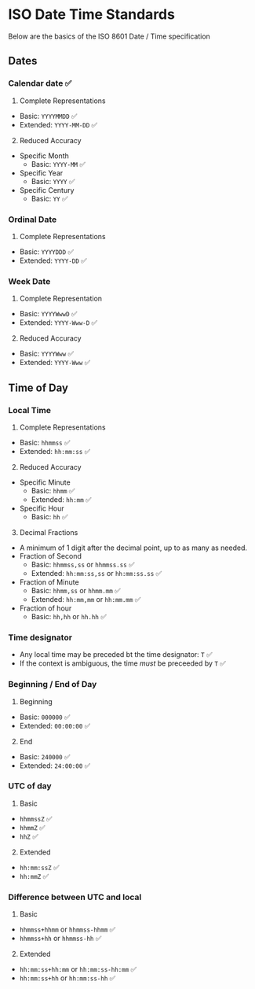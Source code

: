 # ISO Date Time Standards
Below are the basics of the ISO 8601 Date / Time specification
## Dates
### Calendar date ✅
1) Complete Representations
  - Basic: `YYYYMMDD` ✅
  - Extended: `YYYY-MM-DD` ✅
2) Reduced Accuracy
  - Specific Month
    - Basic: `YYYY-MM` ✅
  - Specific Year
    - Basic: `YYYY` ✅
  - Specific Century
    - Basic: `YY` ✅

### Ordinal Date
1) Complete Representations
  - Basic: `YYYYDDD` ✅
  - Extended: `YYYY-DD` ✅

### Week Date
1) Complete Representation
  - Basic: `YYYYWwwD` ✅
  - Extended: `YYYY-Www-D` ✅
2) Reduced Accuracy
  - Basic: `YYYYWww` ✅
  - Extended: `YYYY-Www` ✅

## Time of Day
### Local Time
1) Complete Representations
  - Basic: `hhmmss` ✅
  - Extended: `hh:mm:ss` ✅
2) Reduced Accuracy
  - Specific Minute
    - Basic: `hhmm` ✅
    - Extended: `hh:mm` ✅
  - Specific Hour
    - Basic: `hh` ✅
3) Decimal Fractions
  - A minimum of 1 digit after the decimal point, up to as many as needed.
  - Fraction of Second
    - Basic: `hhmmss,ss` or `hhmmss.ss` ✅
    - Extended: `hh:mm:ss,ss` or `hh:mm:ss.ss` ✅
  - Fraction of Minute
    - Basic: `hhmm,ss` or `hhmm.mm` ✅
    - Extended: `hh:mm,mm` or `hh:mm.mm` ✅
  - Fraction of hour
    - Basic: `hh,hh` or `hh.hh` ✅
### Time designator
- Any local time may be preceded bt the time designator: `T` ✅
- If the context is ambiguous, the time _must_ be preceeded by `T` ✅
### Beginning / End of Day
1) Beginning
  - Basic: `000000` ✅
  - Extended: `00:00:00` ✅
2) End
  - Basic: `240000` ✅
  - Extended: `24:00:00` ✅
### UTC of day
1) Basic
  - `hhmmssZ` ✅
  - `hhmmZ` ✅
  - `hhZ` ✅
2) Extended
  - `hh:mm:ssZ` ✅
  - `hh:mmZ` ✅
### Difference between UTC and local
1) Basic
  - `hhmmss+hhmm` or `hhmmss-hhmm` ✅
  - `hhmmss+hh` or `hhmmss-hh` ✅
2) Extended
  - `hh:mm:ss+hh:mm` or `hh:mm:ss-hh:mm` ✅
  - `hh:mm:ss+hh` or `hh:mm:ss-hh` ✅




